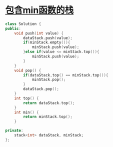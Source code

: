 # [包含min函数的栈](https://www.nowcoder.com/practice/4c776177d2c04c2494f2555c9fcc1e49?tpId=13&tqId=11173&tPage=1&rp=1&ru=%2Fta%2Fcoding-interviews&qru=%2Fta%2Fcoding-interviews%2Fquestion-ranking)

```c++
class Solution {
public:
    void push(int value) {
        dataStack.push(value);
        if(minStack.empty()){
            minStack.push(value);
        }else if(value <= minStack.top()){
            minStack.push(value);
        }
    }
    void pop() {
        if(dataStack,top() == minStack.top()){
            minStack.pop();
        }
        dataStack.pop();
    }
    int top() {
        return dataStack.top();
    }
    int min() {
        return minStack.top();
    }

private:
    stack<int> dataStack, minStack;
};
```

